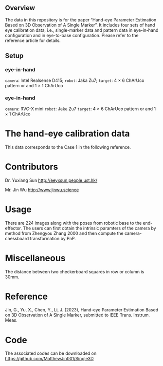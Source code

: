 ## Overview
The data in this repository is for the paper “Hand-eye Parameter Estimation Based on 3D Observation of A Single Marker”. It includes four sets of hand eye calibration data, i.e., single-marker data and pattern data in eye-in-hand configuration and in eye-to-base configuration. Please refer to the reference article for details.

## Setup

### eye-in-hand
``camera``: Intel Realsense D415;
``robot``: Jaka Zu7;
``target``: 4 × 6 ChArUco pattern or and 1 × 1 ChArUco

### eye-in-hand
``camera``: RVC-X mini
``robot``: Jaka Zu7
``target``: 4 × 6 ChArUco pattern or and 1 × 1 ChArUco

# The hand-eye calibration data
This data corresponds to the Case 1 in the following reference.

# Contributors
Dr. Yuxiang Sun http://eeyxsun.people.ust.hk/

Mr. Jin Wu http://www.jinwu.science

# Usage
There are 224 images along with the poses from robotic base to the end-effector. The users can first obtain the intrinsic paramters of the camera by method from Zhengyou Zhang 2000 and then compute the camera-chessboard transformation by PnP.

# Miscellaneous
The distance between two checkerboard squares in row or column is 30mm.

# Reference
Jin, G., Yu, X., Chen, Y., Li, J. (2023), Hand-eye Parameter Estimation Based on 3D Observation of A Single Marker, submitted to IEEE Trans. Instrum. Meas.
         
# Code
The  associated  codes can be downloaded on https://github.com/MatthewJin001/Single3D


